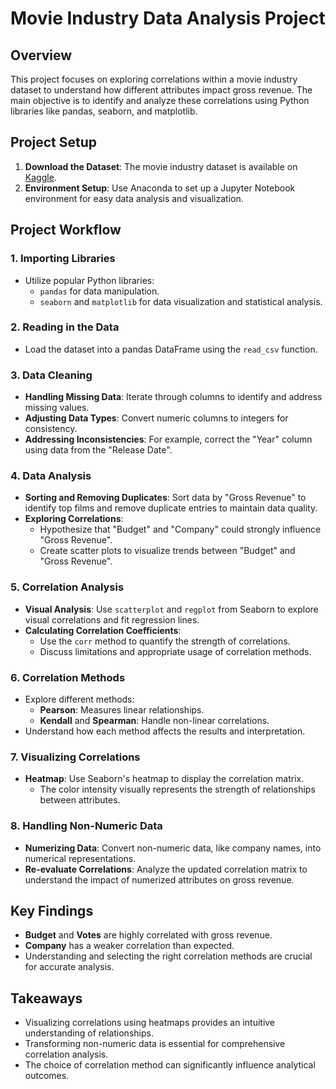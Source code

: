 # Movie Industry Data Analysis Project

## Overview
This project focuses on exploring correlations within a movie industry dataset to understand how different attributes impact gross revenue. The main objective is to identify and analyze these correlations using Python libraries like pandas, seaborn, and matplotlib.

## Project Setup
1. **Download the Dataset**: The movie industry dataset is available on [Kaggle](https://www.kaggle.com).
2. **Environment Setup**: Use Anaconda to set up a Jupyter Notebook environment for easy data analysis and visualization.

## Project Workflow
### 1. Importing Libraries
- Utilize popular Python libraries:
  - `pandas` for data manipulation.
  - `seaborn` and `matplotlib` for data visualization and statistical analysis.

### 2. Reading in the Data
- Load the dataset into a pandas DataFrame using the `read_csv` function.

### 3. Data Cleaning
- **Handling Missing Data**: Iterate through columns to identify and address missing values.
- **Adjusting Data Types**: Convert numeric columns to integers for consistency.
- **Addressing Inconsistencies**: For example, correct the "Year" column using data from the "Release Date".

### 4. Data Analysis
- **Sorting and Removing Duplicates**: Sort data by "Gross Revenue" to identify top films and remove duplicate entries to maintain data quality.
- **Exploring Correlations**:
  - Hypothesize that "Budget" and "Company" could strongly influence "Gross Revenue".
  - Create scatter plots to visualize trends between "Budget" and "Gross Revenue".

### 5. Correlation Analysis
- **Visual Analysis**: Use `scatterplot` and `regplot` from Seaborn to explore visual correlations and fit regression lines.
- **Calculating Correlation Coefficients**:
  - Use the `corr` method to quantify the strength of correlations.
  - Discuss limitations and appropriate usage of correlation methods.

### 6. Correlation Methods
- Explore different methods:
  - **Pearson**: Measures linear relationships.
  - **Kendall** and **Spearman**: Handle non-linear correlations.
- Understand how each method affects the results and interpretation.

### 7. Visualizing Correlations
- **Heatmap**: Use Seaborn's heatmap to display the correlation matrix.
  - The color intensity visually represents the strength of relationships between attributes.

### 8. Handling Non-Numeric Data
- **Numerizing Data**: Convert non-numeric data, like company names, into numerical representations.
- **Re-evaluate Correlations**: Analyze the updated correlation matrix to understand the impact of numerized attributes on gross revenue.

## Key Findings
- **Budget** and **Votes** are highly correlated with gross revenue.
- **Company** has a weaker correlation than expected.
- Understanding and selecting the right correlation methods are crucial for accurate analysis.

## Takeaways
- Visualizing correlations using heatmaps provides an intuitive understanding of relationships.
- Transforming non-numeric data is essential for comprehensive correlation analysis.
- The choice of correlation method can significantly influence analytical outcomes.
